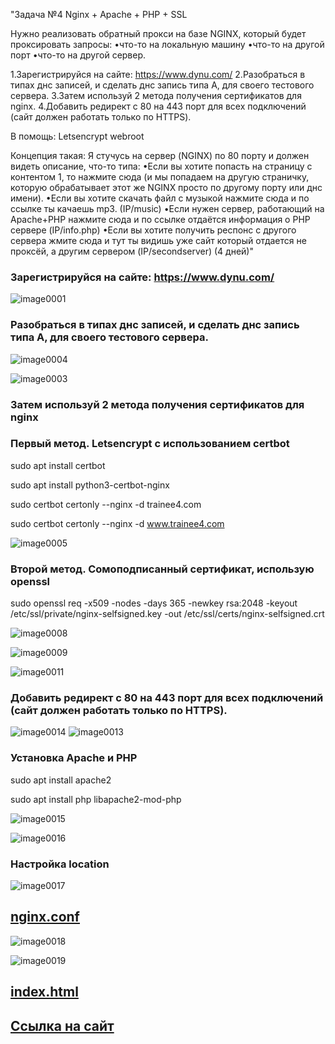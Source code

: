 "Задача №4 Nginx + Apache + PHP + SSL

Нужно реализовать обратный прокси на базе NGINX, который будет проксировать запросы: 
•что-то на локальную машину
•что-то на другой порт
•что-то на другой сервер.

1.Зарегистрируйся на сайте: https://www.dynu.com/
2.Разобраться в типах днс записей, и сделать днс запись типа А, для своего тестового сервера.
3.Затем используй 2 метода получения сертификатов для nginx.
4.Добавить редирект с 80 на 443 порт для всех подключений (cайт должен работать только по HTTPS).

В помощь:
Letsencrypt
webroot

Концепция такая:
Я стучусь на сервер (NGINX) по 80 порту и должен видеть описание, что-то типа:
•Если вы хотите попасть на страницу с контентом 1, то нажмите сюда (и мы попадаем на другую страничку, которую обрабатывает этот же NGINX просто по другому порту или днс имени).
•Если вы хотите скачать файл с музыкой нажмите сюда и по ссылке ты качаешь mp3. (IP/music)
•Если нужен сервер, работающий на Apache+PHP нажмите сюда и по ссылке отдаётся информация о PHP сервере (IP/info.php)
•Если вы хотите получить респонс с другого сервера жмите сюда и тут ты видишь уже сайт который отдается не проксёй, а другим сервером (IP/secondserver)
(4 дней)"

### Зарегистрируйся на сайте: https://www.dynu.com/

![image0001](image0001.png)

### Разобраться в типах днс записей, и сделать днс запись типа А, для своего тестового сервера.


![image0004](image0004.png)

![image0003](image0003.png)


### Затем используй 2 метода получения сертификатов для nginx

### Первый метод. Letsencrypt с использованием certbot
 
 sudo apt install certbot

 sudo apt install python3-certbot-nginx

 sudo certbot certonly --nginx -d trainee4.com
 
 sudo certbot certonly --nginx -d www.trainee4.com

![image0005](image0005.png)

### Второй метод. Сомоподписанный сертификат, использую openssl

sudo openssl req -x509 -nodes -days 365 -newkey rsa:2048 -keyout /etc/ssl/private/nginx-selfsigned.key -out /etc/ssl/certs/nginx-selfsigned.crt

![image0008](image0008.png)

![image0009](image0009.png)

![image0011](image0011.png)




### Добавить редирект с 80 на 443 порт для всех подключений (cайт должен работать только по HTTPS).

![image0014](image0014.png)
![image0013](image0013.png)



### Установка Apache и PHP

sudo apt install apache2


sudo apt install php libapache2-mod-php 

![image0015](image0015.png)

![image0016](image0016.png)

### Настройка location 

![image0017](image0017.png)

## [nginx.conf](nginx.conf)

![image0018](image0018.png)

![image0019](image0019.png)


## [index.html](index.html)

## [Cсылка на сайт](https://trainee4.com)















